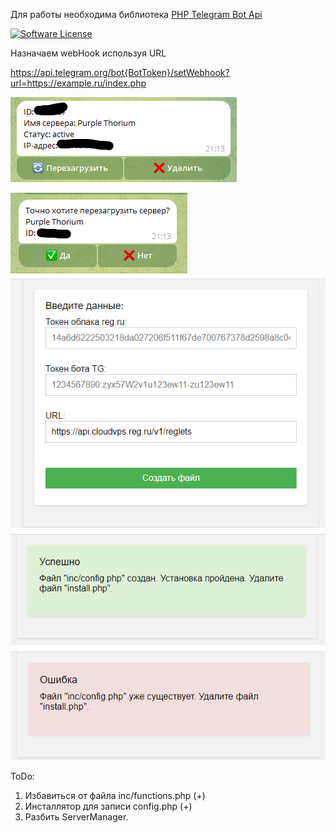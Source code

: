 Для работы необходима библиотека [PHP Telegram Bot Api](https://github.com/TelegramBot/Api)

[![Software License](https://img.shields.io/badge/license-MIT-brightgreen.svg?style=flat-square)](LICENSE.md)

Назначаем webHook используя URL

https://api.telegram.org/bot{BotToken}/setWebhook?url=https://example.ru/index.php

![img.png](img/img1.png)

![img.png](img/img.png)
![alt text](img/image1.png)
![alt text](img/image2.png)
![alt text](img/image3.png)

ToDo:
1. Избавиться от файла inc/functions.php (+)
2. Инсталлятор для записи config.php (+)
3. Разбить ServerManager.